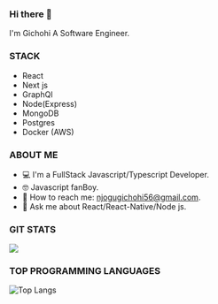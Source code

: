 ### Hi there 👋
I'm Gichohi A Software Engineer.

### STACK
 - React
 - Next js
 - GraphQl
 - Node(Express)
 - MongoDB
 - Postgres
 - Docker (AWS)
 
### ABOUT ME

-  💻 I'm a FullStack Javascript/Typescript Developer.
-  🤓 Javascript fanBoy.
-  📧 How to reach me: njogugichohi56@gmail.com.
- 💬 Ask me about React/React-Native/Node js.

### GIT STATS

<img src="https://github-readme-stats.vercel.app/api?username=Gichohi-Simon&&show_icons=true&count_private=true&theme=radical"/>

<!--<img src="https://github-readme-streak-stats.herokuapp.com/?user=Gichohi-Simon&theme=radical"/>-->


### TOP PROGRAMMING LANGUAGES

![Top Langs](https://github-readme-stats.vercel.app/api/top-langs/?username=Gichohi-Simon&theme=radical&title_color=BE2DE2&text_color=fff)




<!--
**Gichohi-Simon/Gichohi-Simon** is a ✨ _special_ ✨ repository because its `README.md` (this file) appears on your GitHub profile.

Here are some ideas to get you started:

- 🔭 I’m currently working on ...
- 🌱 I’m currently learning ...
- 👯 I’m looking to collaborate on ...
- 🤔 I’m looking for help with ...
- 💬 Ask me about ...
- 📫 How to reach me: ...
- 😄 Pronouns: ...
- ⚡ Fun fact: ...
-->

